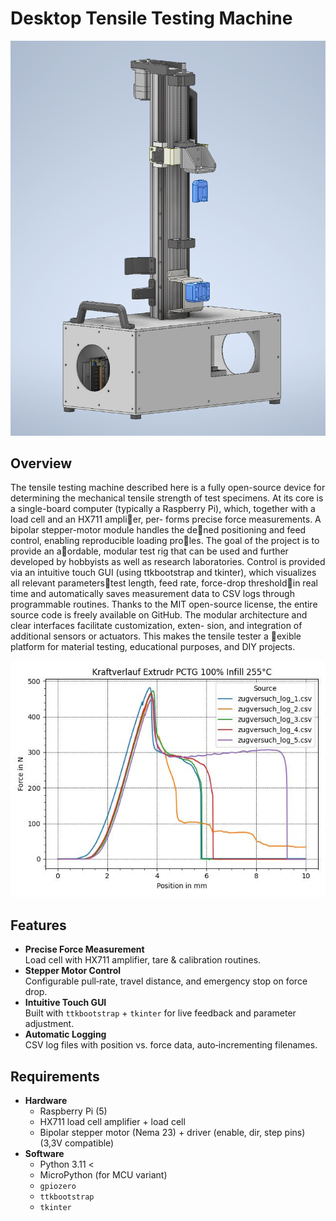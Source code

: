 # Desktop Tensile Testing Machine

![Construction Diagram](Pictures/Konstruktion.png)

## Overview

The tensile testing machine described here is a fully open-source device for determining
the mechanical tensile strength of test specimens. At its core is a single-board computer
(typically a Raspberry Pi), which, together with a load cell and an HX711 amplier, per-
forms precise force measurements. A bipolar stepper-motor module handles the dened
positioning and feed control, enabling reproducible loading proles.
The goal of the project is to provide an aordable, modular test rig that can be used and
further developed by hobbyists as well as research laboratories. Control is provided via
an intuitive touch GUI (using ttkbootstrap and tkinter), which visualizes all relevant
parameterstest length, feed rate, force-drop thresholdin real time and automatically
saves measurement data to CSV logs through programmable routines.
Thanks to the MIT open-source license, the entire source code is freely available on
GitHub. The modular architecture and clear interfaces facilitate customization, exten-
sion, and integration of additional sensors or actuators. This makes the tensile tester a
exible platform for material testing, educational purposes, and DIY projects.

![Construction Diagram](Pictures/Diagram_Extrudr_PCTG.jpeg)

## Features

- **Precise Force Measurement**  
  Load cell with HX711 amplifier, tare & calibration routines.
- **Stepper Motor Control**  
  Configurable pull‑rate, travel distance, and emergency stop on force drop.
- **Intuitive Touch GUI**  
  Built with `ttkbootstrap` + `tkinter` for live feedback and parameter adjustment.
- **Automatic Logging**  
  CSV log files with position vs. force data, auto‑incrementing filenames.


## Requirements

- **Hardware**  
  - Raspberry Pi (5)  
  - HX711 load cell amplifier + load cell  
  - Bipolar stepper motor (Nema 23) + driver (enable, dir, step pins) (3,3V compatible) 
- **Software**  
  - Python 3.11 < 
  - MicroPython (for MCU variant)  
  - `gpiozero`  
  - `ttkbootstrap`  
  - `tkinter`
